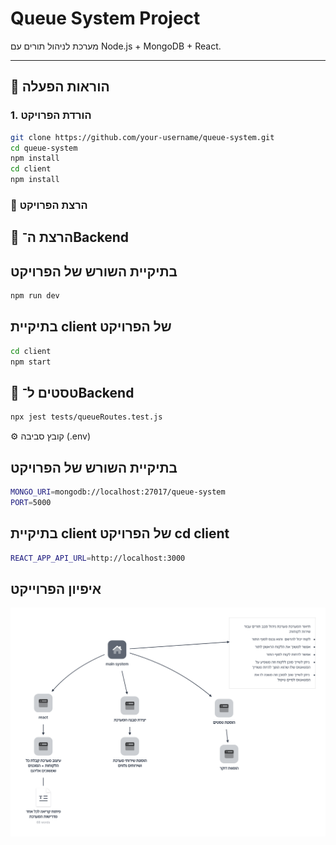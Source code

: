 # Queue System Project

מערכת לניהול תורים עם Node.js + MongoDB + React.

---

## 🚀 הוראות הפעלה

### 1. הורדת הפרויקט
```bash
git clone https://github.com/your-username/queue-system.git
cd queue-system
npm install
cd client
npm install
```

### 🏁 הרצת הפרויקט
## 📡 הרצת ה־Backend
## בתיקיית השורש של הפרויקט
```bash
npm run dev
```

## בתיקיית client של הפרויקט
```bash
cd client
npm start
```

## 🧪 טסטים ל־Backend
```bash
npx jest tests/queueRoutes.test.js
```

⚙️ קובץ סביבה (.env)
## בתיקיית השורש של הפרויקט
```bash
MONGO_URI=mongodb://localhost:27017/queue-system
PORT=5000
```
## בתיקיית client של הפרויקט cd client
```bash
REACT_APP_API_URL=http://localhost:3000
```

## איפיון הפרוייקט
![תצוגת המערכת](images/leomi-test.png)
